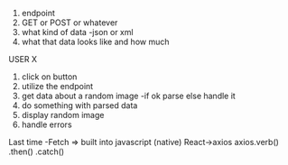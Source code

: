 1) endpoint
2) GET or POST or whatever
3) what kind of data -json or xml
4) what that data looks like and how much

USER X
1) click on button
2) utilize the endpoint
3) get data about a random image -if ok parse else handle it 
4) do something with parsed data
5) display random image
6) handle errors

Last time -Fetch => built into javascript (native)
React->axios
axios.verb()
.then()
.catch()